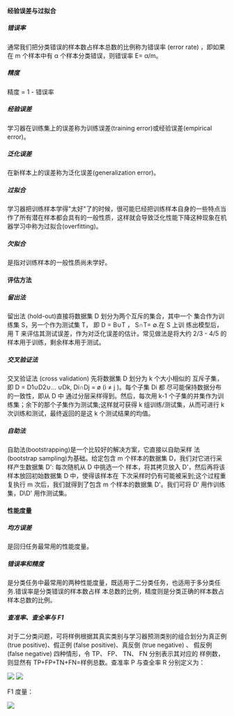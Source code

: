 #### 经验误差与过拟合
##### 错误率
通常我们把分类错误的样本数占样本总数的比例称为错误率 (error
rate) ，即如果在 m 个样本中有 α 个样本分类错误，则错误率 E= α/m。

##### 精度
精度 = 1 - 错误率

##### 经验误差
学习器在训练集上的误差称为训练误差(training error)或经验误差(empirical error)。

##### 泛化误差
在新样本上的误差称为泛化误差(generalization error)。

##### 过拟合
学习器把训练样本学得"太好"了的时候，很可能巳经把训练样本自身的一些特点当作了所有潜在样本都会具有的一般性质，这样就会导致泛化性能下降这种现象在机器学习中称为过拟合(overfitting)。

##### 欠拟合
是指对训练样本的一般性质尚未学好。

#### 评估方法

##### 留出法
留出法 (hold-out)直接将数据集 D 划分为两个互斥的集合，其中一个
集合作为训练集 S，另一个作为测试集 T， 即 D = B∪T ， S∩T= ∅.在 S 上训
练出模型后，用 T 来评估其测试误差，作为对泛化误差的估计。常见做法是将大约 2/3 - 4/5 的
样本用于训练，剩余样本用于测试。

##### 交叉验证法
交叉验证法 (cross validation) 先将数据集 D 划分为 k 个大小相似的
互斥子集， 即 D = D1∪D2∪... ∪Dk, Di∩Dj = ø (i ≠ j )。每个子集 Di 都
尽可能保持数据分布的一致性，即从 D 中 通过分层采样得到。然后，每次用
k-1 个子集的并集作为训练集；余下的那个子集作为测试集;这样就可获得 k
组训练/测试集，从而可进行 k 次训练和测试，最终返回的是这 k 个测试结果的均值。

##### 自助法
自助法(bootstrapping)是一个比较好的解决方案，它直接以自助采样
法 (bootstrap sampling)为基础。给定包含 m 个样本的数据集 D，我们对它进行采样产生数据集 D': 每次随机从 D 中挑选一个
样本，将其拷贝放入 D'，然后再将该样本放回初始数据集 D 中，使得该样本在
下次采样时仍有可能被采到;这个过程重复执行 m 次后，我们就得到了包含 m
个样本的数据集 D'。我们可将 D' 用作训练集，D\D' 用作测试集。

#### 性能度量

##### 均方误差
是回归任务最常用的性能度量。

##### 错误率和精度
是分类任务中最常用的两种性能度量，既适用于二分类任务，也适用于多分类任务.错误率是分类错误的样本数占样
本总数的比例，精度则是分类正确的样本数占样本总数的比例。


##### 查准率、查全率与 F1
对于二分类问题，可将样例根据其真实类别与学习器预测类别的组合划分为真正例 (true positive)、假正例 (false positive)、真反倒 (true negative) 、
假反例 (false negative) 四种情形，令 TP、 FP、 TN、 FN 分别表示其对应的
样例数，则显然有 TP+FP+TN+FN=样例总数。查准率 P 与查全率 R 分别定义为：

<img src="https://latex.codecogs.com/gif.latex?P=\frac{TP}{TP+FP}">
<img src="https://latex.codecogs.com/gif.latex?R=\frac{TP}{TP+FN}"> 

F1 度量： 

<img src="https://latex.codecogs.com/gif.latex?F1=\frac{2*P*R}{P+R}=\frac{2*TP}{2*TP+FP+FN}">


